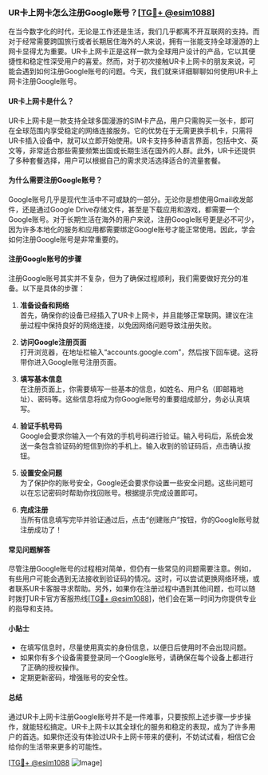 ### UR卡上网卡怎么注册Google账号？[[TG💪+ @esim1088](https://t.me/s/esim1088)]

在当今数字化的时代，无论是工作还是生活，我们几乎都离不开互联网的支持。而对于经常需要跨国旅行或者长期居住海外的人来说，拥有一张能支持全球漫游的上网卡显得尤为重要。UR卡上网卡正是这样一款为全球用户设计的产品，它以其便捷性和稳定性深受用户的喜爱。然而，对于初次接触UR卡上网卡的朋友来说，可能会遇到如何注册Google账号的问题。今天，我们就来详细聊聊如何使用UR卡上网卡注册Google账号。

#### UR卡上网卡是什么？

UR卡上网卡是一款支持全球多国漫游的SIM卡产品，用户只需购买一张卡，即可在全球范围内享受稳定的网络连接服务。它的优势在于无需更换手机卡，只需将UR卡插入设备中，就可以立即开始使用。UR卡支持多种语言界面，包括中文、英文等，非常适合那些需要频繁出国或长期生活在国外的人群。此外，UR卡还提供了多种套餐选择，用户可以根据自己的需求灵活选择适合的流量套餐。

#### 为什么需要注册Google账号？

Google账号几乎是现代生活中不可或缺的一部分。无论你是想使用Gmail收发邮件，还是通过Google Drive存储文件，甚至是下载应用和游戏，都需要一个Google账号。对于长期生活在海外的用户来说，注册Google账号更是必不可少，因为许多本地化的服务和应用都需要绑定Google账号才能正常使用。因此，学会如何注册Google账号是非常重要的。

#### 注册Google账号的步骤

注册Google账号其实并不复杂，但为了确保过程顺利，我们需要做好充分的准备。以下是具体的步骤：

1. **准备设备和网络**  
   首先，确保你的设备已经插入了UR卡上网卡，并且能够正常联网。建议在注册过程中保持良好的网络连接，以免因网络问题导致注册失败。

2. **访问Google注册页面**  
   打开浏览器，在地址栏输入“accounts.google.com”，然后按下回车键。这将带你进入Google账号注册页面。

3. **填写基本信息**  
   在注册页面上，你需要填写一些基本的信息，如姓名、用户名（即邮箱地址）、密码等。这些信息将成为你Google账号的重要组成部分，务必认真填写。

4. **验证手机号码**  
   Google会要求你输入一个有效的手机号码进行验证。输入号码后，系统会发送一条包含验证码的短信到你的手机上。输入收到的验证码后，点击确认按钮。

5. **设置安全问题**  
   为了保护你的账号安全，Google还会要求你设置一些安全问题。这些问题可以在忘记密码时帮助你找回账号。根据提示完成设置即可。

6. **完成注册**  
   当所有信息填写完毕并验证通过后，点击“创建账户”按钮，你的Google账号就注册成功了！

#### 常见问题解答

尽管注册Google账号的过程相对简单，但仍有一些常见的问题需要注意。例如，有些用户可能会遇到无法接收到验证码的情况。这时，可以尝试更换网络环境，或者联系UR卡客服寻求帮助。另外，如果你在注册过程中遇到其他问题，也可以随时拨打UR卡官方客服热线[[TG💪+ @esim1088](https://t.me/s/esim1088)]，他们会在第一时间为你提供专业的指导和支持。

#### 小贴士

- 在填写信息时，尽量使用真实的身份信息，以便日后使用时不会出现问题。
- 如果你有多个设备需要登录同一个Google账号，请确保在每个设备上都进行了正确的授权操作。
- 定期更新密码，增强账号的安全性。

#### 总结

通过UR卡上网卡注册Google账号并不是一件难事，只要按照上述步骤一步步操作，就能轻松搞定。UR卡上网卡以其全球化的服务和稳定的表现，成为了许多用户的首选。如果你还没有体验过UR卡上网卡带来的便利，不妨试试看，相信它会给你的生活带来更多的可能性。

[[TG💪+ @esim1088](https://t.me/s/esim1088) ![Image](https://i.postimg.cc/4NQfJmqS/Snipaste-2025-05-13-00-14-12.png)]